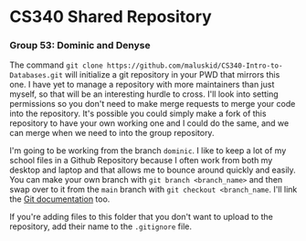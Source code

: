 # CS340 Shared Repository
### Group 53: Dominic and Denyse

The command `git clone https://github.com/maluskid/CS340-Intro-to-Databases.git`
will initialize a git repository in your PWD that mirrors this one. I have yet
to manage a repository with more maintainers than just myself, so that will be an
interesting hurdle to cross. I'll look into setting permissions so you don't need
to make merge requests to merge your code into the repository. It's possible you
could simply make a fork of this repository to have your own working one and I could
do the same, and we can merge when we need to into the group repository.

I'm going to be working from the branch `dominic`. I like to keep a lot of my school files
in a Github Repository because I often work from both my desktop and laptop and that allows
me to bounce around quickly and easily. You can make your own branch with `git branch <branch_name>`
and then swap over to it from the `main` branch with `git checkout <branch_name`. I'll link the
[Git documentation](https://git-scm.com/docs) too.

If you're adding files to this folder that you don't want to upload to the repository, add
their name to the `.gitignore` file.

